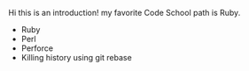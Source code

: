 Hi this is an introduction!
my favorite Code School path is Ruby.
* Ruby
* Perl
* Perforce
* Killing history using git rebase
